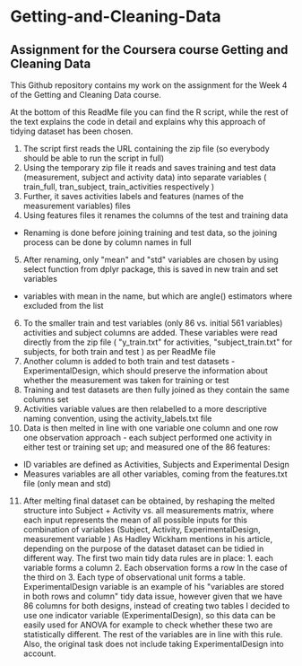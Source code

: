 # Getting-and-Cleaning-Data
## Assignment for the Coursera course Getting and Cleaning Data

This Github repository contains my work on the assignment for the Week 4 of the Getting and Cleaning Data course.

At the bottom of this ReadMe file you can find the R script, while the rest of the text explains the code in detail and explains why this approach of tidying dataset has been chosen.

1.	The script first reads the URL containing the zip file (so everybody should be able to run the script in full)
2.	Using the temporary zip file it reads and saves training and test data (measurement, subject and activity data) into separate variables ( train_full, tran_subject, train_activities respectively )
3.	Further, it saves activities labels and features (names of the measurement variables) files
4.	Using features files it renames the columns of the test and training data
*	Renaming is done before joining training and test data, so the joining process can be done by column names in full
5.	After renaming, only "mean" and "std" variables are chosen by using select function from dplyr package, this is saved in new train and set variables
* variables with mean in the name, but which are angle() estimators where excluded from the list
6.	To the smaller train and test variables (only 86 vs. initial 561 variables) activities and subject columns are added. These variables were read directly from the zip file ( "y_train.txt" for activities, "subject_train.txt" for subjects, for both train and test ) as per ReadMe file
7.	Another column is added to both train and test datasets - ExperimentalDesign, which should preserve the information about whether the measurement was taken for training or test
8.	Training and test datasets are then fully joined as they contain the same columns set
9.	Activities variable values are then relabelled to a more descriptive naming convention, using the activity_labels.txt file
10.	Data is then melted in line with one variable one column and one row one observation approach - each subject performed one activity in either test or training set up; and measured one of the 86 features:
*	ID variables are defined as Activities, Subjects and Experimental Design
*	Measures variables are all other variables, coming from the features.txt file (only mean and std)
11.	After melting final dataset can be obtained, by reshaping the melted structure into Subject + Activity vs. all measurements matrix, where each input represents the mean of all possible inputs for this combination of variables (Subject, Activity, ExperimentalDesign, measurement variable )
As Hadley Wickham mentions in his article, depending on the purpose of the dataset dataset can be tidied in different way.
The first two main tidy data rules are in place: 1. each variable forms a column 2. Each observation forms a row
In the case of the third on 3. Each type of observational unit forms a table. ExperimentalDesign variable is an example of his "variables are stored in both rows and column" tidy data issue, however given that we have 86 columns for both designs, instead of creating two tables I decided to use one indicator variable (ExperimentalDesign), so this data can be easily used for ANOVA for example to check whether these two are statistically different. The rest of the variables are in line with this rule. Also, the original task does not include taking ExperimentalDesign into account.
